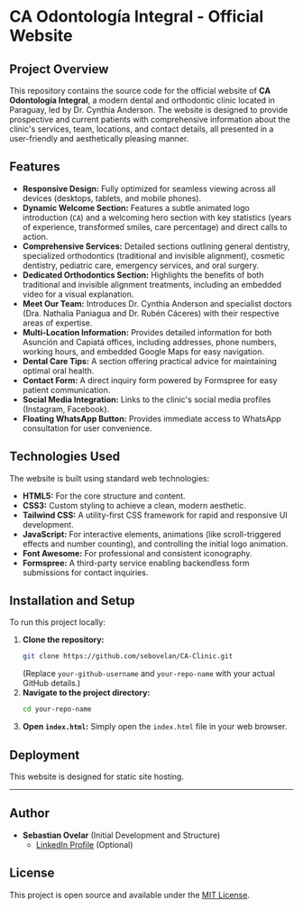 # CA Odontología Integral - Official Website

## Project Overview

This repository contains the source code for the official website of **CA Odontología Integral**, a modern dental and orthodontic clinic located in Paraguay, led by Dr. Cynthia Anderson. The website is designed to provide prospective and current patients with comprehensive information about the clinic's services, team, locations, and contact details, all presented in a user-friendly and aesthetically pleasing manner.

## Features

* **Responsive Design:** Fully optimized for seamless viewing across all devices (desktops, tablets, and mobile phones).
* **Dynamic Welcome Section:** Features a subtle animated logo introduction (`CA`) and a welcoming hero section with key statistics (years of experience, transformed smiles, care percentage) and direct calls to action.
* **Comprehensive Services:** Detailed sections outlining general dentistry, specialized orthodontics (traditional and invisible alignment), cosmetic dentistry, pediatric care, emergency services, and oral surgery.
* **Dedicated Orthodontics Section:** Highlights the benefits of both traditional and invisible alignment treatments, including an embedded video for a visual explanation.
* **Meet Our Team:** Introduces Dr. Cynthia Anderson and specialist doctors (Dra. Nathalia Paniagua and Dr. Rubén Cáceres) with their respective areas of expertise.
* **Multi-Location Information:** Provides detailed information for both Asunción and Capiatá offices, including addresses, phone numbers, working hours, and embedded Google Maps for easy navigation.
* **Dental Care Tips:** A section offering practical advice for maintaining optimal oral health.
* **Contact Form:** A direct inquiry form powered by Formspree for easy patient communication.
* **Social Media Integration:** Links to the clinic's social media profiles (Instagram, Facebook).
* **Floating WhatsApp Button:** Provides immediate access to WhatsApp consultation for user convenience.

## Technologies Used

The website is built using standard web technologies:

* **HTML5:** For the core structure and content.
* **CSS3:** Custom styling to achieve a clean, modern aesthetic.
* **Tailwind CSS:** A utility-first CSS framework for rapid and responsive UI development.
* **JavaScript:** For interactive elements, animations (like scroll-triggered effects and number counting), and controlling the initial logo animation.
* **Font Awesome:** For professional and consistent iconography.
* **Formspree:** A third-party service enabling backendless form submissions for contact inquiries.

## Installation and Setup

To run this project locally:

1.  **Clone the repository:**
    ```bash
    git clone https://github.com/sebovelan/CA-Clinic.git
    ```
    (Replace `your-github-username` and `your-repo-name` with your actual GitHub details.)
2.  **Navigate to the project directory:**
    ```bash
    cd your-repo-name
    ```
3.  **Open `index.html`:** Simply open the `index.html` file in your web browser.

## Deployment

This website is designed for static site hosting. 

---

## Author

* **Sebastian Ovelar** (Initial Development and Structure)
    * [LinkedIn Profile](https://www.linkedin.com/in/sebastian-anderson-3a0610170/) (Optional)
## License

This project is open source and available under the [MIT License](LICENSE).
